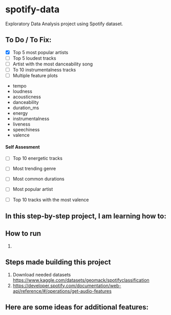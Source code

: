 # spotify-data

Exploratory Data Analysis project using Spotify dataset.


## To Do / To Fix:

- [x] Top 5 most popular artists
- [ ] Top 5 loudest tracks
- [ ] Artist with the most danceability song
- [ ] To 10 instrumentalness tracks
- [ ] Multiple feature plots 
- tempo
- loudness
- acousticness
- danceability
- duration_ms
- energy
- instrumentalness
- liveness
- speechiness
- valence

#### Self Assesment

- [ ] Top 10 energetic tracks
- [ ] Most trending genre
- [ ] Most common durations
- [ ] Most popular artist
- [ ] Top 10 tracks with the most valence


## In this step-by-step project, I am learning how to:


## How to run

1. 

## Steps made building this project

1. Download needed datasets
https://www.kaggle.com/datasets/geomack/spotifyclassification
2. https://developer.spotify.com/documentation/web-api/reference/#/operations/get-audio-features



## Here are some ideas for additional features:
